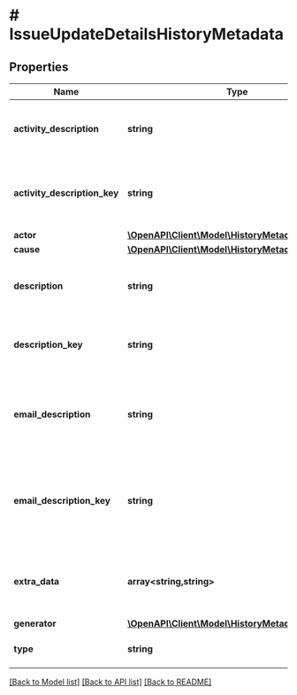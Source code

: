 # # IssueUpdateDetailsHistoryMetadata

## Properties

Name | Type | Description | Notes
------------ | ------------- | ------------- | -------------
**activity_description** | **string** | The activity described in the history record. | [optional]
**activity_description_key** | **string** | The key of the activity described in the history record. | [optional]
**actor** | [**\OpenAPI\Client\Model\HistoryMetadataActor**](HistoryMetadataActor.md) |  | [optional]
**cause** | [**\OpenAPI\Client\Model\HistoryMetadataCause**](HistoryMetadataCause.md) |  | [optional]
**description** | **string** | The description of the history record. | [optional]
**description_key** | **string** | The description key of the history record. | [optional]
**email_description** | **string** | The description of the email address associated the history record. | [optional]
**email_description_key** | **string** | The description key of the email address associated the history record. | [optional]
**extra_data** | **array<string,string>** | Additional arbitrary information about the history record. | [optional]
**generator** | [**\OpenAPI\Client\Model\HistoryMetadataGenerator**](HistoryMetadataGenerator.md) |  | [optional]
**type** | **string** | The type of the history record. | [optional]

[[Back to Model list]](../../README.md#models) [[Back to API list]](../../README.md#endpoints) [[Back to README]](../../README.md)
